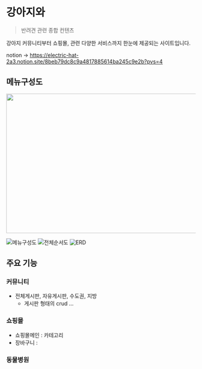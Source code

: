 # 강아지와

> 반려견 관련 종합 컨텐츠

강아지 커뮤니티부터 쇼핑몰, 관련 다양한 서비스까지 한눈에 제공되는 사이트입니다. 

notion -> https://electric-hat-2a3.notion.site/8beb79dc8c9a4817885614ba245c9e2b?pvs=4

## 메뉴구성도
<img src="[https://github.com/Starrain96/withPuppy_Master/assets/51588209/640ea52e-08fe-459d-a865-e140d59d59ea](https://kr.object.ncloudstorage.com/withpuppy.git/%EB%A9%94%EB%89%B4%EA%B5%AC%EC%84%B1%EB%8F%84.JPG)" width="600" height="370"/>

![메뉴구성도](https://github.com/Starrain96/withPuppy_Master/assets/124110590/6384e2e5-65b3-4466-82ac-97d04d62d016)
![전체순서도](https://github.com/Starrain96/withPuppy_Master/assets/124110590/a574f767-53ff-4835-854e-1118c347a047)
![ERD](https://github.com/Starrain96/withPuppy_Master/assets/124110590/e0ebb260-e554-4839-8532-cf882dd04f5a)

## 주요 기능

### 커뮤니티
- 전체게시판, 자유게시판, 수도권, 지방
  - 게시판 형태의 crud ...

### 쇼핑몰
- 쇼핑몰메인 : 카테고리 
- 장바구니 : 


### 동물병원



